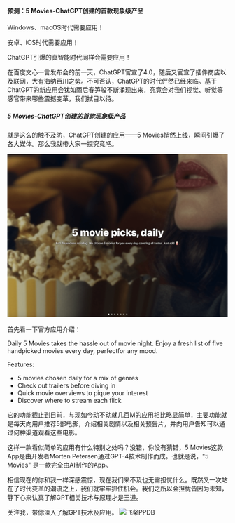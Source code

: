#### 预测：5 Movies-ChatGPT创建的首款现象级产品

Windows、macOS时代需要应用！

安卓、iOS时代需要应用！

ChatGPT引爆的真智能时代同样会需要应用！

在百度文心一言发布会的前一天，ChatGPT官宣了4.0，随后又官宣了插件商店以及联网，大有海纳百川之势。不可否认，ChatGPT的时代俨然已经来临。基于ChatGPT的新应用会犹如雨后春笋般不断涌现出来，究竟会对我们视觉、听觉等感官带来哪些震撼变革，我们拭目以待。

##### 5 Movies-ChatGPT创建的首款现象级产品
就是这么的触不及防，ChatGPT创建的应用——5 Movies悄然上线，瞬间引爆了各大媒体。那么我就带大家一探究竟吧。

![5 Movies](img\c600ddb8d6c7a14b5442056fd77bd18.png)

首先看一下官方应用介绍：

Daily 5 Movies takes the hassle out of movie night. Enjoy a fresh list of five handpicked movies every day, perfectfor any mood.

Features:

+ 5 movies chosen daily for a mix of genres
+ Check out trailers before diving in
+ Quick movie overviews to pique your interest
+ Discover where to stream each flick

它的功能截止到目前，与现如今动不动就几百M的应用相比略显简单，主要功能就是每天向用户推荐5部电影，介绍相关剧情以及相关预告片，并向用户告知可以通过何种渠道观看这些电影。

这样一款看似简单的应用有什么特别之处吗？没错，你没有猜错，5 Movies这款App是由开发者Morten Petersen通过GPT-4技术制作而成。也就是说，"5 Movies" 是一款完全由AI制作的App。

相信现在的你和我一样深感震惊，现在我们来不及也无需担忧什么。既然又一次站在了时代变革的潮流之上，我们就牢牢抓住机会。我们之所以会担忧皆因为未知，静下心来认真了解GPT相关技术与原理才是王道。

关注我，带你深入了解GPT技术及应用。
![飞桨PPDB](https://ai-studio-static-online.cdn.bcebos.com/e939f12ab7034a069fb4581dec21bb233473ed75fdd543d683982921ddb69167)